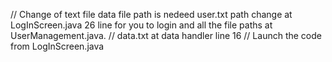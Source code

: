 // Change of text file data file path is nedeed
user.txt path change at LogInScreen.java 26 line for you to login and all the file paths at UserManagement.java.
// data.txt at data handler line 16
// Launch the code from LogInScreen.java
